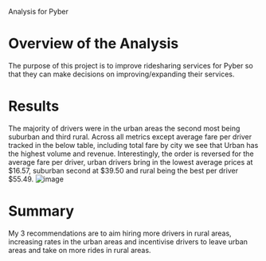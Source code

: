 
Analysis for Pyber
# Overview of the Analysis
The purpose of this project is to improve ridesharing services for Pyber so that they can make decisions on improving/expanding their services.

# Results
The majority of drivers were in the urban areas the second most being suburban and third rural. Across all metrics except average fare per driver tracked in the below table, including total fare by city we see that Urban has the highest volume and revenue. Interestingly, the order is reversed for the average fare per driver, urban drivers bring in the lowest average prices at $16.57, suburban second at $39.50 and rural being the best per driver $55.49.
![image](https://user-iiges.githubusercontent.com/99148657/172989318-95ab8bf3-f282-4311-ae40-226bb95a7dc1.png)

# Summary
My 3 recommendations are to aim hiring more drivers in rural areas, increasing rates in the urban areas and incentivise drivers to leave urban areas and take on more rides in rural areas.
